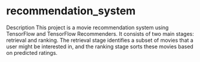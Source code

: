 # recommendation_system
Description
This project is a movie recommendation system using TensorFlow and TensorFlow Recommenders. It consists of two main stages: retrieval and ranking. The retrieval stage identifies a subset of movies that a user might be interested in, and the ranking stage sorts these movies based on predicted ratings.

